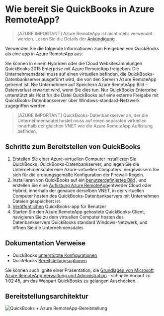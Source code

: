 <properties 
    pageTitle="Bereitstellen von QuickBooks in Azure RemoteApp | Microsoft Azure" 
    description="Informationen Sie zum Azure RemoteApp QuickBooks freigeben." 
    services="remoteapp" 
    documentationCenter="" 
    authors="ericorman" 
    manager="mbaldwin" />

<tags 
    ms.service="remoteapp" 
    ms.workload="compute" 
    ms.tgt_pltfrm="na" 
    ms.devlang="na" 
    ms.topic="article" 
    ms.date="08/15/2016" 
    ms.author="elizapo" />



# <a name="how-do-you-deploy-quickbooks-in-azure-remoteapp"></a>Wie bereit Sie QuickBooks in Azure RemoteApp?

> [AZURE.IMPORTANT]
> Azure RemoteApp ist nicht mehr verwendet werden. Lesen Sie die Details der [Ankündigung](https://go.microsoft.com/fwlink/?linkid=821148) .

Verwenden Sie die folgende Informationen zum Freigeben von QuickBooks als eine app in Azure RemoteApp aus.


Sie können in einem Hybriden oder die Cloud Websitesammlungen QuickBooks 2015 Enterprise mit Azure RemoteApp freigeben. Die Unternehmensdatei muss auf einen virtuellen befinden, die QuickBooks-Datenbankserver ausgeführt wird, die von den Servern Azure RemoteApp getrennt ist. Nie Unternehmen auf Speichern Azure RemoteApp Bild – Datenverlust erwartet wird, wenn Sie dies tun. Nur QuickBooks Enterprise unterstützt als Host für die Datei QuickBooks auf eine externe Freigabe mit QuickBooks-Datenbankserver über Windows-standard-Netzwerk zugegriffen werden.   

> [AZURE.IMPORTANT] QuickBooks-Datenbankserver an, der die Unternehmensdatei hostet muss auf einen separaten virtuellen innerhalb der gleichen VNET wie die Azure RemoteApp Auflistung befinden.  

## <a name="steps-to-deploy-quickbooks"></a>Schritte zum Bereitstellen von QuickBooks

1. Erstellen Sie einer Azure-virtuellen Computer installieren Sie QuickBooks, QuickBooks-Datenbankserver, und legen Sie die Unternehmensdatei eine Azure-virtuellen Computers.  Vergewissern Sie sich für die ordnungsgemäße Konfiguration der Firewall-Regeln.
2. Installieren von QuickBooks auf ein [benutzerdefiniertes Bild](remoteapp-imageoptions.md) , und erstellen Sie eine [Auflistung Azure RemoteApp](remoteapp-collections.md)entweder Cloud oder Hybrid, innerhalb der genauen derselben VNET, in der virtuellen Computer hosten des QuickBooks-Datenbankservers mit Unternehmen Dateien gespeichert ist. 
3.  [Veröffentlichen](remoteapp-publish.md) QuickBooks-app für Benutzer
4.  Starten Sie den Azure RemoteApp gehostete QuickBooks-Client, navigieren Sie zu dem virtuellen Computer hosten des Datenbankservers QuickBooks standard Windows-Netzwerk, und öffnen Sie die Unternehmensdatei. 

## <a name="documentation-references"></a>Dokumentation Verweise

- QuickBooks [unterstützte Konfigurationen](http://enterprisesuite.intuit.com/products/enterprise-solutions/technical/#top)
- QuickBooks [Bereitstellungsoptionen](http://enterprisesuite.intuit.com/everythingenterprise/launchpad/new-user/)

Sie können auch Ignite einer Präsentation, die [Grundlagen von Microsoft Azure RemoteApp Verwaltung und Administration](https://channel9.msdn.com/Events/Ignite/2015/BRK3868) - schnelle Vorlauf zu 1:02:45, um das Webpart QuickBooks zu gelangen Auschecken.

## <a name="deployment-architecture"></a>Bereitstellungsarchitektur

![QuickBooks + Azure RemoteApp-Bereitstellung](./media/remoteapp-quickbooks/ra-quickbooks.png)